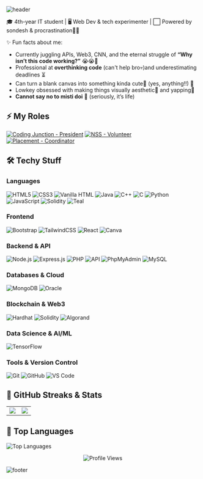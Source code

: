 ![header](https://capsule-render.vercel.app/api?type=waving&color=FFC0CB&height=150&section=header&text=Nomoskaar%20🤭%20I'm%20Krittika!&fontColor=E60073&fontSize=40&fontAlignY=35)

🎓 4th-year IT student | 🖥️ Web Dev & tech experimenter |  ⬜ Powered by sondesh & procrastination🤌🏻

✨ Fun facts about me:  
- Currently juggling APIs, Web3, CNN, and the eternal struggle of **“Why isn’t this code working?”** 😭😭🤌
- Professional at **overthinking code** (can't help bro💀)and underestimating deadlines ⏳  
- Can turn a blank canvas into something kinda cute🎀 (yes, anything!!) 🎨  
- Lowkey obsessed with making things visually aesthetic💙 and yapping💅
- **Cannot say no to misti doi** 🤤 (seriously, it’s life)

## ⚡ My Roles

[![Coding Junction - President](https://img.shields.io/badge/Coding_Junction-💼%20President-8FBC8F?style=for-the-badge&colorA=8FBC8F&colorB=DCDCDC)](https://github.com/Coding-Junction-Club)
[![NSS - Volunteer](https://img.shields.io/badge/NSS-💼%20Volunteer-8FBC8F?style=for-the-badge&colorA=8FBC8F&colorB=DCDCDC)]()
[![Placement - Coordinator](https://img.shields.io/badge/Placement-💼%20Coordinator-8FBC8F?style=for-the-badge&colorA=8FBC8F&colorB=DCDCDC)]()


## 🛠️ Techy Stuff

### Languages
![HTML5](https://img.shields.io/badge/HTML5-E34F26?style=for-the-badge&logo=html5&logoColor=white)
![CSS3](https://img.shields.io/badge/CSS3-1572B6?style=for-the-badge&logo=css3&logoColor=white)
![Vanilla HTML](https://img.shields.io/badge/Vanilla_HTML-FF6600?style=for-the-badge&logo=html5&logoColor=white)
![Java](https://img.shields.io/badge/Java-F89820?style=for-the-badge&logo=java&logoColor=white)
![C++](https://img.shields.io/badge/C++-00599C?style=for-the-badge&logo=c%2B%2B&logoColor=white)
![C](https://img.shields.io/badge/C-00599C?style=for-the-badge&logo=c&logoColor=white)
![Python](https://img.shields.io/badge/Python-3776AB?style=for-the-badge&logo=python&logoColor=white)
![JavaScript](https://img.shields.io/badge/JavaScript-F7DF1E?style=for-the-badge&logo=javascript&logoColor=black)
![Solidity](https://img.shields.io/badge/Solidity-363636?style=for-the-badge&logo=solidity&logoColor=white)
![Teal](https://img.shields.io/badge/Teal-009688?style=for-the-badge&logo=algorand&logoColor=white)


### Frontend
![Bootstrap](https://img.shields.io/badge/Bootstrap-563D7C?style=for-the-badge&logo=bootstrap&logoColor=white)
![TailwindCSS](https://img.shields.io/badge/TailwindCSS-38B2AC?style=for-the-badge&logo=tailwind-css&logoColor=white)
![React](https://img.shields.io/badge/React-61DAFB?style=for-the-badge&logo=react&logoColor=black)
![Canva](https://img.shields.io/badge/Canva-00C4CC?style=for-the-badge&logo=canva&logoColor=white)

### Backend & API
![Node.js](https://img.shields.io/badge/Node.js-339933?style=for-the-badge&logo=node.js&logoColor=white)
![Express.js](https://img.shields.io/badge/Express.js-000000?style=for-the-badge&logo=express&logoColor=white)
![PHP](https://img.shields.io/badge/PHP-777BB4?style=for-the-badge&logo=php&logoColor=white)
![API](https://img.shields.io/badge/API-0052CC?style=for-the-badge&logo=postman&logoColor=white)
![PhpMyAdmin](https://img.shields.io/badge/PhpMyAdmin-003B57?style=for-the-badge&logo=mysql&logoColor=white)
![MySQL](https://img.shields.io/badge/MySQL-4479A1?style=for-the-badge&logo=mysql&logoColor=white)

### Databases & Cloud
![MongoDB](https://img.shields.io/badge/MongoDB-47A248?style=for-the-badge&logo=mongodb&logoColor=white)
![Oracle](https://img.shields.io/badge/Oracle-F80000?style=for-the-badge&logo=oracle&logoColor=white)
<!--![AWS](https://img.shields.io/badge/AWS-232F3E?style=for-the-badge&logo=amazon-aws&logoColor=white)  -->

### Blockchain & Web3
![Hardhat](https://img.shields.io/badge/Hardhat-000000?style=for-the-badge&logo=hardhat&logoColor=white)
![Solidity](https://img.shields.io/badge/Solidity-363636?style=for-the-badge&logo=solidity&logoColor=white)
![Algorand](https://img.shields.io/badge/Algorand-000000?style=for-the-badge&logo=algorand&logoColor=white)


### Data Science & AI/ML
![TensorFlow](https://img.shields.io/badge/TensorFlow-FF6F00?style=for-the-badge&logo=tensorflow&logoColor=white)

### Tools & Version Control
![Git](https://img.shields.io/badge/Git-F05032?style=for-the-badge&logo=git&logoColor=white)
![GitHub](https://img.shields.io/badge/GitHub-181717?style=for-the-badge&logo=github&logoColor=white)
![VS Code](https://img.shields.io/badge/VS%20Code-007ACC?style=for-the-badge&logo=visual-studio-code&logoColor=white)

## 🧸 GitHub Streaks & Stats  
<table>
  <tr>
    <td>
      <img src="https://streak-stats.demolab.com?user=krittikabiswas&hide_border=true&background=FFC0CB&ring=FF1493&fire=FF1493&currStreakLabel=E60073"/>
    </td>
    <td>
      <img src="https://github-readme-stats-j3o6meev8-krittika-biswas-projects.vercel.app/api?username=krittikabiswas&show_icons=true&hide_border=true&bg_color=FFC0CB&title_color=E60073&icon_color=FF1493&text_color=000000&count_private=true"/>
    </td>
  </tr>
</table>

## 🧸 Top Languages  
![Top Languages](https://github-readme-stats.vercel.app/api/top-langs/?username=krittikabiswas&layout=compact&hide_border=true&bg_color=FFC0CB&title_color=E60073&text_color=000000)
<p align="center">
  <img src="https://komarev.com/ghpvc/?username=krittikabiswas&color=FFC0CB&style=for-the-badge" alt="Profile Views"/>
</p>


![footer](https://capsule-render.vercel.app/api?type=waving&color=FFC0CB&height=100&section=footer&text=😴%20Code%20Hard,%20Nap%20Harder%20🤌🏻&fontColor=E60073&fontSize=25)
